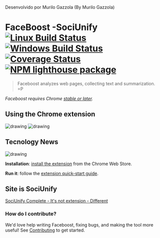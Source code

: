 Desenvolvido por Murilo Gazzola (By Murilo Gazzola)

# FaceBoost  -SociUnify  [![Linux Build Status](https://img.shields.io/travis/GoogleChrome/lighthouse/master.svg)](https://travis-ci.org/GoogleChrome/lighthouse) [![Windows Build Status](https://img.shields.io/appveyor/ci/paulirish/lighthouse/master.svg)](https://ci.appveyor.com/project/paulirish/lighthouse/branch/master) [![Coverage Status](https://img.shields.io/coveralls/GoogleChrome/lighthouse/master.svg)](https://coveralls.io/github/GoogleChrome/lighthouse?branch=master) [![NPM lighthouse package](https://img.shields.io/npm/v/lighthouse.svg)](https://npmjs.org/package/lighthouse)

> Faceboost analyzes web pages, collecting text and summarization. =P

_Faceboost requires Chrome [stable or later](https://googlechrome.github.io/current-versions/)._

## Using the Chrome extension

![drawing](https://lh3.googleusercontent.com/PqDr4rlACDdVSvNZWIAt52HnTmjAgyBGCp5eLGyxY65mh9Ff2UphPq7ULvPkzKjnkTrXFMuM=w640-h400-e365)
![drawing](http://52.32.125.221/unifyextension/soci1.png)

## Tecnology News
![drawing](http://52.32.125.221/unifyextension/soci2.png)

**Installation**: [install the extension](https://chrome.google.com/webstore/detail/faceboost-sociunify-%C2%AE/ehobhhjhcfmhhfpbblnodkdffpmglcko) from the Chrome Web Store.

**Run it**: follow the [extension quick-start guide](https://goo.gl/Vv4EZ5).
## Site is SociUnify
[SociUnify Complete - It's not extension - Different](https://goo.gl/QhZGrf)

### How do I contribute?

We'd love help writing Faceboost, fixing bugs, and making the tool more useful!
See [Contributing](./CONTRIBUTING.md) to get started.


